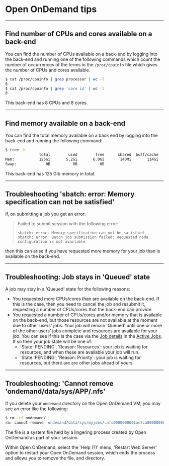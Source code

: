 # Open OnDemand tips

---

## Find number of CPUs and cores available on a back-end

You can find the number of CPUs available on a back-end by logging into the back-end and running one of the following commands which count the number of occurrences of the terms in the `/proc/cpuinfo` file which gives the number of CPUs and cores available.

```bash
$ cat /proc/cpuinfo | grep processor | wc -l
8
$ cat /proc/cpuinfo | grep 'core id' | wc -l
8
```

This back-end has 8 CPUs and 8 cores.

---

## Find memory available on a back-end

You can find the total memory available on a back end by logging into the back-end and running the following command:

```bash
$ free -h
               total        used        free      shared  buff/cache   available
Mem:           125Gi       5.2Gi       6.0Gi       140Mi       114Gi       119Gi
Swap:             0B          0B          0B
```

This back-end has 125 Gib memory in total.

---

## Troubleshooting 'sbatch: error: Memory specification can not be satisfied'

If, on submitting a job you get an error:

> Failed to submit session with the following error:
>
> ```text
> sbatch: error: Memory specification can not be satisfied
> sbatch: error: Batch job submission failed: Requested node configuration is not available
> ```

then this can arise if you have requested more memory for your job than is available on the back-end.

---

## Troubleshooting: Job stays in 'Queued' state

A job may stay in a 'Queued' state for the following reasons:

* You requested more CPUs/cores than are available on the back-end. If this is the case, then you need to cancel the job and resubmit it, requesting a number of CPUs/cores that the back-end can provide.
* You requested a number of CPUs/cores and/or memory that is available on the back-end, but those resources are not available at the moment due to other users' jobs. Your job will remain 'Queued' until one or more of the other users' jobs complete and resources are available for your job. You can see if this is the case via the [Job details](./apps/active-jobs.md#job-details) in the [Active Jobs](./apps/active-jobs.md). If so then your job state will be one of:
    * 'State: PENDING', 'Reason: Resources': your job is waiting for resources, and when these are available your job will run.
    * 'State: PENDING', 'Reason: Priority': your job is waiting for resources, but there are are other jobs ahead of yours.

---

## Troubleshooting: 'Cannot remove 'ondemand/data/sys/APP/.nfs'

If you delete your `ondemand` directory on the Open OnDemand VM, you may see an error like the following:

```bash
$ rm -rf ondemand/
rm: cannot remove 'ondemand/data/sys/myjobs/.nfs0000000601ac7ca000000002': Device or resource busy
```

The file is a system file held by a lingering process created by Open OnDemand as part of your session.

Within Open OnDemand, select the 'Help (?)' menu, 'Restart Web Server' option to restart your Open OnDemand session, which ends the process and allows you to remove the file, and directory.
